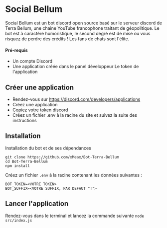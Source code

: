 # Social Bellum

Social Bellum est un bot discord open source basé sur le serveur discord de Terra Bellum, une chaine YouTube francophone traitant de géopolitique.
Le bot est à caractère humoristique, le second degré est de mise ou vous risquez de perdre des crédits !
Les fans de chats sont l'élite.

#### Pré-requis
- Un compte Discord
- Une application créée dans le panel développeur
Le token de l'application

## Créer une application
- Rendez-vous sur https://discord.com/developers/applications
- Créez une application
- Copiez votre token discord
- Créez un fichier .env à la racine du site et suivez la suite des instructions

## Installation
Installation du bot et de ses dépendances
```
git clone https://github.com/xMeax/Bot-Terra-Bellum
cd Bot-Terra-Bellum
npm install
```
Créez un fichier `.env` à la racine contenant les données suivantes :
```
BOT_TOKEN=<VOTRE TOKEN>
BOT_SUFFIX=<VOTRE SUFFIX, PAR DEFAUT "!">
```

## Lancer l'application
Rendez-vous dans le terminal et lancez la commande suivante
`node src/index.js`